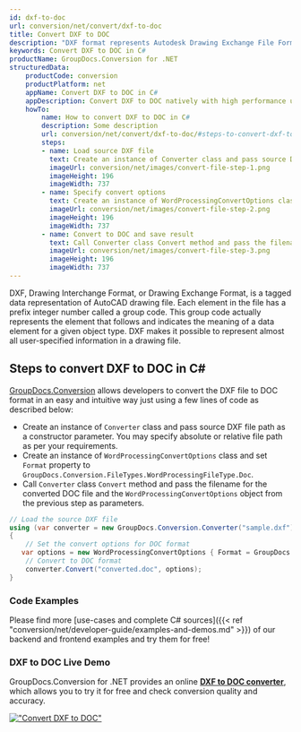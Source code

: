 ```yaml
---
id: dxf-to-doc
url: conversion/net/convert/dxf-to-doc
title: Convert DXF to DOC
description: "DXF format represents Autodesk Drawing Exchange File Format with .dxf extension. Learn how to convert DXF to DOC file programmatically in C# language using GroupDocs.Conversion for .NET library."
keywords: Convert DXF to DOC in C#
productName: GroupDocs.Conversion for .NET
structuredData:
    productCode: conversion
    productPlatform: net
    appName: Convert DXF to DOC in C#
    appDescription: Convert DXF to DOC natively with high performance using C# language and server side GroupDocs.Conversion for .NET APIs, without the use of any software like Microsoft or Open Office.
    howTo:
        name: How to convert DXF to DOC in C# 
        description: Some description
        url: conversion/net/convert/dxf-to-doc/#steps-to-convert-dxf-to-doc-in-c
        steps:
        - name: Load source DXF file 
          text: Create an instance of Converter class and pass source DXF file path as a constructor parameter. You may specify absolute or relative file path as per your requirements. 
          imageUrl: conversion/net/images/convert-file-step-1.png
          imageHeight: 196
          imageWidth: 737
        - name: Specify convert options 
          text: Create an instance of WordProcessingConvertOptions class.
          imageUrl: conversion/net/images/convert-file-step-2.png
          imageHeight: 196
          imageWidth: 737
        - name: Convert to DOC and save result 
          text: Call Converter class Convert method and pass the filename for the converted HTML file and the WordProcessingConvertOptions object from the previous step as parameters.
          imageUrl: conversion/net/images/convert-file-step-3.png
          imageHeight: 196
          imageWidth: 737
---
```


DXF, Drawing Interchange Format, or Drawing Exchange Format, is a tagged data representation of AutoCAD drawing file. Each element in the file has a prefix integer number called a group code. This group code actually represents the element that follows and indicates the meaning of a data element for a given object type. DXF makes it possible to represent almost all user-specified information in a drawing file.

## Steps to convert DXF to DOC in C#

[GroupDocs.Conversion](https://products.groupdocs.com/conversion/net) allows developers to convert the DXF file to DOC format in an easy and intuitive way just using a few lines of code as described below:

* Create an instance of `Converter` class and pass source DXF file path as a constructor parameter. You may specify absolute or relative file path as per your requirements. 
* Create an instance of `WordProcessingConvertOptions` class and set `Format` property to `GroupDocs.Conversion.FileTypes.WordProcessingFileType.Doc`.
* Call `Converter` class `Convert` method and pass the filename for the converted DOC file and the `WordProcessingConvertOptions` object from the previous step as parameters.

```csharp
// Load the source DXF file
using (var converter = new GroupDocs.Conversion.Converter("sample.dxf"))
{
    // Set the convert options for DOC format
   var options = new WordProcessingConvertOptions { Format = GroupDocs.Conversion.FileTypes.WordProcessingFileType.Doc };
    // Convert to DOC format
    converter.Convert("converted.doc", options);
}
```

### Code Examples

Please find more [use-cases and complete C# sources]({{< ref "conversion/net/developer-guide/examples-and-demos.md" >}}) of our backend and frontend examples and try them for free!

### DXF to DOC Live Demo

GroupDocs.Conversion for .NET provides an online [**DXF to DOC converter**](https://products.groupdocs.app/conversion/dxf-to-doc), which allows you to try it for free and check conversion quality and accuracy.

[!["Convert DXF to DOC"](conversion/net/images/convert-to-doc/convert-dxf-to-doc.png)](https://products.groupdocs.app/conversion/dxf-to-doc)